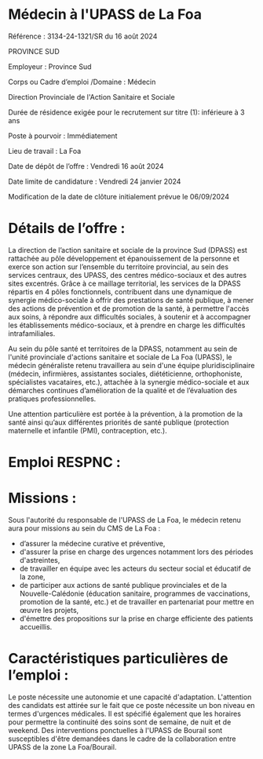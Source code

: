 # Médecin à l'UPASS de La Foa

Référence : 3134-24-1321/SR du 16 août 2024

PROVINCE SUD

Employeur : Province Sud

Corps ou Cadre d’emploi /Domaine : Médecin

Direction Provinciale de l'Action Sanitaire et Sociale

Durée de résidence exigée pour le recrutement sur titre (1): inférieure à 3 ans

Poste à pourvoir : Immédiatement

Lieu de travail : La Foa

Date de dépôt de l’offre : Vendredi 16 août 2024

Date limite de candidature : Vendredi 24 janvier 2024

Modification de la date de clôture initialement prévue le 06/09/2024

# Détails de l’offre :

La direction de l’action sanitaire et sociale de la province Sud (DPASS) est rattachée au pôle développement et épanouissement de la personne et exerce son action sur l’ensemble du territoire provincial, au sein des services centraux, des UPASS, des centres médico-sociaux et des autres sites excentrés. Grâce à ce maillage territorial, les services de la DPASS répartis en 4 pôles fonctionnels, contribuent dans une dynamique de synergie médico-sociale à offrir des prestations de santé publique, à mener des actions de prévention et de promotion de la santé, à permettre l'accès aux soins, à répondre aux difficultés sociales, à soutenir et à accompagner les établissements médico-sociaux, et à prendre en charge les difficultés intrafamiliales.

Au sein du pôle santé et territoires de la DPASS, notamment au sein de l'unité provinciale d'actions sanitaire et sociale de La Foa (UPASS), le médecin généraliste retenu travaillera au sein d'une équipe pluridisciplinaire (médecin, infirmières, assistantes sociales, diététicienne, orthophoniste, spécialistes vacataires, etc.), attachée à la synergie médico-sociale et aux démarches continues d’amélioration de la qualité et de l’évaluation des pratiques professionnelles.

Une attention particulière est portée à la prévention, à la promotion de la santé ainsi qu’aux différentes priorités de santé publique (protection maternelle et infantile (PMI), contraception, etc.).

# Emploi RESPNC :

# Missions :

Sous l'autorité du responsable de l'UPASS de La Foa, le médecin retenu aura pour missions au sein du CMS de La Foa :

- d’assurer la médecine curative et préventive,
- d'assurer la prise en charge des urgences notamment lors des périodes d'astreintes,
- de travailler en équipe avec les acteurs du secteur social et éducatif de la zone,
- de participer aux actions de santé publique provinciales et de la Nouvelle-Calédonie (éducation sanitaire, programmes de vaccinations, promotion de la santé, etc.) et de travailler en partenariat pour mettre en œuvre les projets,
- d'émettre des propositions sur la prise en charge efficiente des patients accueillis.

# Caractéristiques particulières de l’emploi :

Le poste nécessite une autonomie et une capacité d'adaptation. L'attention des candidats est attirée sur le fait que ce poste nécessite un bon niveau en termes d'urgences médicales. Il est spécifié également que les horaires pour permettre la continuité des soins sont de semaine, de nuit et de weekend. Des interventions ponctuelles à l'UPASS de Bourail sont susceptibles d'être demandées dans le cadre de la collaboration entre UPASS de la zone La Foa/Bourail.